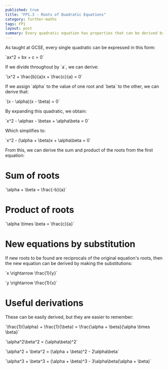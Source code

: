 ```yaml
---
published: true
title: "FP1.3 - Roots of Quadratic Equations"
category: further-maths
tags: FP1
layout: post
summary: Every quadratic equation has properties that can be derived by substituting certain values in.
---
```


As taught at GCSE, every single quadratic can be expressed in this form:

\`ax^2 + bx + c = 0\`

If we divide throughout by \`a\`, we can derive:

\`\x^2 + \frac{b}{a}x + \frac{c}{a} = 0\`

If we assign \`alpha\` to the value of one root and \`beta\` to the other, we can derive that:

\`(x - \alpha)(x - \beta) = 0\`

By expanding this quadratic, we obtain:

\`x^2 - \alphax - \betax + \alpha\beta = 0\`

Which simplifies to:

\`x^2 - (\alpha + \beta)x + \alpha\beta = 0\`

From this, we can derive the sum and product of the roots from the first equation:

# Sum of roots
\`\alpha + \beta = \frac{-b}{a}\`

# Product of roots
\`\alpha \times \beta = \frac{c}{a}\`

# New equations by substitution

If new roots to be found are reciprocals of the original equation's roots, then the new equation can be derived by making the substitutions:

\`x \rightarrow \frac{1}{y}\`

\`y \rightarrow \frac{1}{x}\`

# Useful derivations
These can be easily derived, but they are easier to remember:

\`\frac{1}{\alpha} + \frac{1}{\beta} = \frac{\alpha + \beta}{\alpha \times \beta}\`

\`\alpha^2\beta^2 = (\alpha\beta)^2\`

\`\alpha^2 + \beta^2 = (\alpha + \beta)^2 - 2\alpha\beta\`

\`\alpha^3 + \beta^3 = (\alpha + \beta)^3 - 3\alpha\beta(\alpha + \beta)\`
